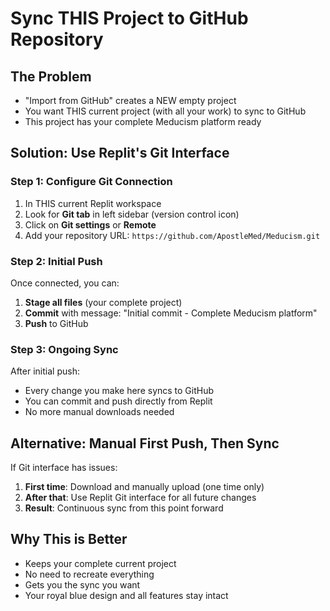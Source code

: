 # Sync THIS Project to GitHub Repository

## The Problem
- "Import from GitHub" creates a NEW empty project
- You want THIS current project (with all your work) to sync to GitHub
- This project has your complete Meducism platform ready

## Solution: Use Replit's Git Interface

### Step 1: Configure Git Connection
1. In THIS current Replit workspace
2. Look for **Git tab** in left sidebar (version control icon)
3. Click on **Git settings** or **Remote**
4. Add your repository URL: `https://github.com/ApostleMed/Meducism.git`

### Step 2: Initial Push
Once connected, you can:
1. **Stage all files** (your complete project)
2. **Commit** with message: "Initial commit - Complete Meducism platform"
3. **Push** to GitHub

### Step 3: Ongoing Sync
After initial push:
- Every change you make here syncs to GitHub
- You can commit and push directly from Replit
- No more manual downloads needed

## Alternative: Manual First Push, Then Sync
If Git interface has issues:

1. **First time**: Download and manually upload (one time only)
2. **After that**: Use Replit Git interface for all future changes
3. **Result**: Continuous sync from this point forward

## Why This is Better
- Keeps your complete current project
- No need to recreate everything
- Gets you the sync you want
- Your royal blue design and all features stay intact